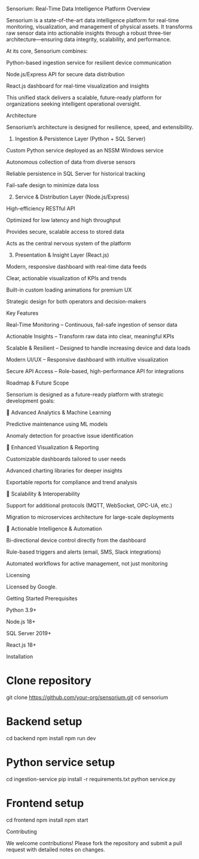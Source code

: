 Sensorium: Real-Time Data Intelligence Platform
Overview

Sensorium is a state-of-the-art data intelligence platform for real-time monitoring, visualization, and management of physical assets. It transforms raw sensor data into actionable insights through a robust three-tier architecture—ensuring data integrity, scalability, and performance.

At its core, Sensorium combines:

Python-based ingestion service for resilient device communication

Node.js/Express API for secure data distribution

React.js dashboard for real-time visualization and insights

This unified stack delivers a scalable, future-ready platform for organizations seeking intelligent operational oversight.

Architecture

Sensorium’s architecture is designed for resilience, speed, and extensibility.

1. Ingestion & Persistence Layer (Python + SQL Server)

Custom Python service deployed as an NSSM Windows service

Autonomous collection of data from diverse sensors

Reliable persistence in SQL Server for historical tracking

Fail-safe design to minimize data loss

2. Service & Distribution Layer (Node.js/Express)

High-efficiency RESTful API

Optimized for low latency and high throughput

Provides secure, scalable access to stored data

Acts as the central nervous system of the platform

3. Presentation & Insight Layer (React.js)

Modern, responsive dashboard with real-time data feeds

Clear, actionable visualization of KPIs and trends

Built-in custom loading animations for premium UX

Strategic design for both operators and decision-makers

Key Features

Real-Time Monitoring – Continuous, fail-safe ingestion of sensor data

Actionable Insights – Transform raw data into clear, meaningful KPIs

Scalable & Resilient – Designed to handle increasing device and data loads

Modern UI/UX – Responsive dashboard with intuitive visualization

Secure API Access – Role-based, high-performance API for integrations

Roadmap & Future Scope

Sensorium is designed as a future-ready platform with strategic development goals:

🔹 Advanced Analytics & Machine Learning

Predictive maintenance using ML models

Anomaly detection for proactive issue identification

🔹 Enhanced Visualization & Reporting

Customizable dashboards tailored to user needs

Advanced charting libraries for deeper insights

Exportable reports for compliance and trend analysis

🔹 Scalability & Interoperability

Support for additional protocols (MQTT, WebSocket, OPC-UA, etc.)

Migration to microservices architecture for large-scale deployments

🔹 Actionable Intelligence & Automation

Bi-directional device control directly from the dashboard

Rule-based triggers and alerts (email, SMS, Slack integrations)

Automated workflows for active management, not just monitoring

Licensing

Licensed by Google.

Getting Started
Prerequisites

Python 3.9+

Node.js 18+

SQL Server 2019+

React.js 18+

Installation
# Clone repository
git clone https://github.com/your-org/sensorium.git
cd sensorium

# Backend setup
cd backend
npm install
npm run dev

# Python service setup
cd ingestion-service
pip install -r requirements.txt
python service.py

# Frontend setup
cd frontend
npm install
npm start

Contributing

We welcome contributions! Please fork the repository and submit a pull request with detailed notes on changes.


